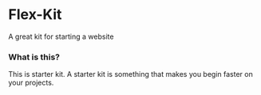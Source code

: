# Flex-Kit
A great kit for starting a website

### What is this?
This is starter kit. A starter kit is something that makes you begin faster on your projects.
